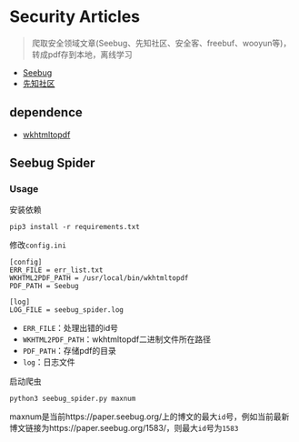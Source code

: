 # Security Articles

> 爬取安全领域文章(Seebug、先知社区、安全客、freebuf、wooyun等)，转成pdf存到本地，离线学习

- [Seebug](https://paper.seebug.org/)
- [先知社区](https://xz.aliyun.com/)



## dependence

- [wkhtmltopdf](https://wkhtmltopdf.org/)

## Seebug Spider

### Usage

安装依赖

```
pip3 install -r requirements.txt
```

修改`config.ini`

```
[config]
ERR_FILE = err_list.txt
WKHTML2PDF_PATH = /usr/local/bin/wkhtmltopdf
PDF_PATH = Seebug

[log]
LOG_FILE = seebug_spider.log
```

- `ERR_FILE`：处理出错的id号
- `WKHTML2PDF_PATH`：wkhtmltopdf二进制文件所在路径
- `PDF_PATH`：存储pdf的目录
- `log`：日志文件

启动爬虫

```
python3 seebug_spider.py maxnum
```

maxnum是当前https://paper.seebug.org/上的博文的最大`id`号，例如当前最新博文链接为https://paper.seebug.org/1583/，则最大`id`号为`1583`

